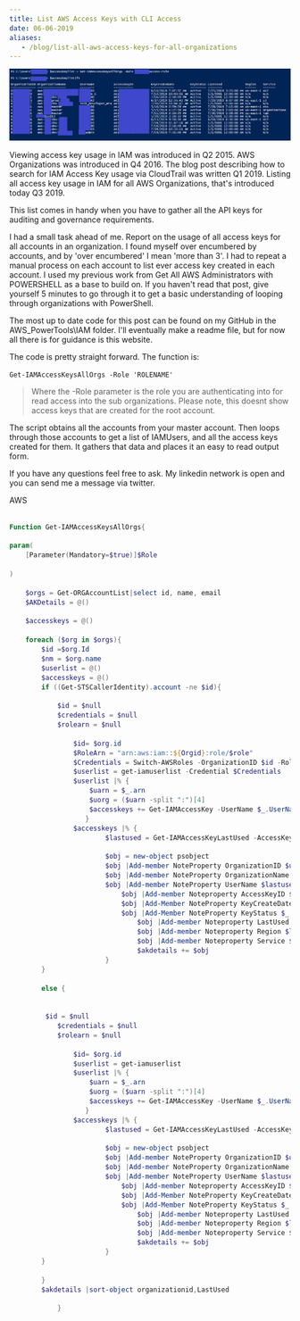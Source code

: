 ```yaml
---
title: List AWS Access Keys with CLI Access
date: 06-06-2019
aliases:
   - /blog/list-all-aws-access-keys-for-all-organizations
---
```

![aws access keys powershell](images/AWSAccessKeyList.png?classes=shadow&width=60pc)

Viewing access key usage in IAM was introduced in Q2 2015. AWS Organizations was introduced in Q4 2016. The blog post describing how to search for IAM Access Key usage via CloudTrail was written Q1 2019. Listing all access key usage in IAM for all AWS Organizations, that's introduced today Q3 2019.

This list comes in handy when you have to gather all the API keys for auditing and governance requirements.

I had a small task ahead of me. Report on the usage of all access keys for all accounts in an organization. I found myself over encumbered by accounts, and by 'over encumbered' I mean 'more than 3'. I had to repeat a manual process on each account to list ever access key created in each account. I used my previous work from Get All AWS Administrators with POWERSHELL as a base to build on. If you haven't read that post, give yourself 5 minutes to go through it to get a basic understanding of looping through organizations with PowerShell.

The most up to date code for this post can be found on my GitHub in the AWS_PowerTools\IAM folder. I'll eventually make a readme file, but for now all there is for guidance is this website.

The code is pretty straight forward. The function is:

`Get-IAMAccessKeysAllOrgs -Role 'ROLENAME'`

> Where the -Role parameter is the role you are authenticating into for read access into the sub organizations.  Please note, this doesnt show access keys that are created for the root account.

The script obtains all the accounts from your master account. Then loops through those accounts to get a list of IAMUsers, and all the access keys created for them. It gathers that data and places it an easy to read output form.

If you have any questions feel free to ask. My linkedin network is open and you can send me a message via twitter.

AWS

 
```powershell

Function Get-IAMAccessKeysAllOrgs{ 
 
param(
    [Parameter(Mandatory=$true)]$Role
    
)

    $orgs = Get-ORGAccountList|select id, name, email
    $AKDetails = @()
    
    $accesskeys = @()

    foreach ($org in $orgs){
        $id =$org.Id
        $nm = $org.name
        $userlist = @()
        $accesskeys = @()
        if ((Get-STSCallerIdentity).account -ne $id){
    
            $id = $null
            $credentials = $null
            $rolearn = $null

                $id= $org.id
                $RoleArn = "arn:aws:iam::${Orgid}:role/$role"
                $Credentials = Switch-AWSRoles -OrganizationID $id -Role $role
                $userlist = get-iamuserlist -Credential $Credentials 
                $userlist |% { 
                    $uarn = $_.arn
                    $uorg = ($uarn -split ":")[4]
                    $accesskeys += Get-IAMAccessKey -UserName $_.UserName -Credential $credentials
                   }
                $accesskeys |% {
                        $lastused = Get-IAMAccessKeyLastUsed -AccessKeyId $_.AccessKeyId -Credential $credentials
                        
                        $obj = new-object psobject
                        $obj |Add-member NoteProperty OrganizationID $uorg
                        $obj |Add-member NoteProperty OrganizationName $nm
                        $obj |Add-member NoteProperty UserName $lastused.UserName 
                            $obj |Add-member Noteproperty AccessKeyID $_.AccessKeyId
                            $obj |Add-Member NoteProperty KeyCreateDate $_.CreateDate
                            $obj |Add-Member NoteProperty KeyStatus $_.Status
                                $obj |Add-member Noteproperty LastUsed $lastused.AccessKeyLastUsed.LastUsedDate
                                $obj |Add-member Noteproperty Region $lastused.AccessKeyLastUsed.Region
                                $obj |Add-member Noteproperty Service $lastused.AccessKeyLastUsed.ServiceName
                                $akdetails += $obj
                        }
        }

        else {


         $id = $null
            $credentials = $null
            $rolearn = $null

                $id= $org.id
                $userlist = get-iamuserlist 
                $userlist |% { 
                    $uarn = $_.arn
                    $uorg = ($uarn -split ":")[4]
                    $accesskeys += Get-IAMAccessKey -UserName $_.UserName
                   }
                $accesskeys |% {
                        $lastused = Get-IAMAccessKeyLastUsed -AccessKeyId $_.AccessKeyId
                        
                        $obj = new-object psobject
                        $obj |Add-member NoteProperty OrganizationID $uorg
                        $obj |Add-member NoteProperty OrganizationName $nm
                        $obj |Add-member NoteProperty UserName $lastused.UserName 
                            $obj |Add-member Noteproperty AccessKeyID $_.AccessKeyId
                            $obj |Add-Member NoteProperty KeyCreateDate $_.CreateDate
                            $obj |Add-Member NoteProperty KeyStatus $_.Status
                                $obj |Add-member Noteproperty LastUsed $lastused.AccessKeyLastUsed.LastUsedDate
                                $obj |Add-member Noteproperty Region $lastused.AccessKeyLastUsed.Region
                                $obj |Add-member Noteproperty Service $lastused.AccessKeyLastUsed.ServiceName
                                $akdetails += $obj
                        }
        }
        
        }
        $akdetails |sort-object organizationid,LastUsed
            
            }

```
 

